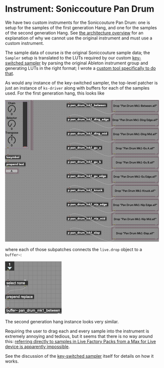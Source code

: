 # Instrument: Soniccouture Pan Drum

We have two custom instruments for the Soniccouture Pan Drum: one is setup
for the samples of the first generation Hang, and one for the samples of the
second generation Hang. See
[the architecture overview](/docs/Architecture.md#instrument) for an
explanation of why we cannot use the original instrument and must use a
custom instrument.

The sample data of course _is_ the original Soniccouture sample data; the
`Sampler` setup is translated to the LUTs required by our custom
[key-switched sampler](/docs/instrument/KeySwitchedSampler.md) by parsing
the original Ableton instrument group and generating LUTs in the right format;
I wrote a
[custom tool specifically to do that](/parse-ableton).

As would any instance of the key-switched sampler, the top-level patcher is
just an instance of `ks-driver` along with buffers for each of the samples
used. For the first generation hang, this looks like

![](/docs/img/SoniccoutureMk1.png)

where each of those subpatches connects the `live.drop` object to a `buffer~`:

![](/docs/img/SoniccoutureMk1-buffer.png)

The second generation hang instance looks very similar.

Requiring the user to drag each and every sample into the instrument is
extremely annoying and tedious, but it seems that there is no way around this:
[referring directly to samples in Live Factory Packs from a Max for Live device is apparently impossible](https://cycling74.com/forums/how-to-load-sample-from-ableton-factory-packs-into-buffer~).

See the discussion of the
[key-switched sampler](/docs/instrument/KeySwitchedSampler.md)
itself for details on how it works.
